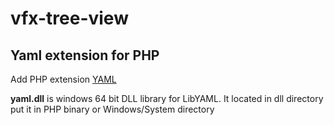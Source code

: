 # vfx-tree-view

## Yaml extension for PHP
Add PHP extension [YAML](https://pecl.php.net/package/yaml)

**yaml.dll** is windows 64 bit DLL library for LibYAML.
It located in dll directory put it in PHP binary or Windows/System directory